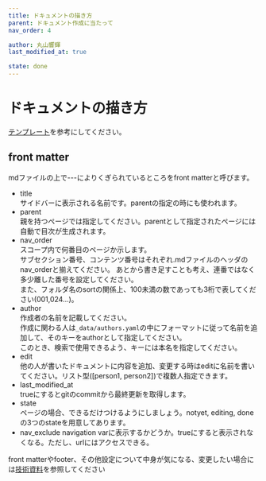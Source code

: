 ```yaml
---
title: ドキュメントの描き方
parent: ドキュメント作成に当たって
nav_order: 4

author: 丸山響輝
last_modified_at: true

state: done
---
```


# **ドキュメントの描き方**

[テンプレート](005_template/index)を参考にしてください。

## front matter
mdファイルの上で---によりくぎられているところをfront matterと呼びます。  
- title  
サイドバーに表示される名前です。parentの指定の時にも使われます。
- parent  
親を持つページでは指定してください。parentとして指定されたページには自動で目次が生成されます。
- nav_order  
スコープ内で何番目のページか示します。  
サブセクション番号、コンテンツ番号はそれぞれ.mdファイルのヘッダのnav_orderと揃えてください。
あとから書き足すことも考え、連番ではなく多少離した番号を設定してください。  
また、フォルダ名のsortの関係上、100未満の数であっても3桁で表してください(001,024...)。  
- author  
作成者の名前を記載してください。  
作成に関わる人は`_data/authors.yaml`の中にフォーマットに従って名前を追加して、そのキーをauthorとして指定してください。  
このとき、検索で使用できるよう、キーには本名を指定してください。
- edit   
他の人が書いたドキュメントに内容を追加、変更する時はeditに名前を書いてください。リスト型([person1, person2])で複数人指定できます。
- last_modified_at  
trueにするとgitのcommitから最終更新を取得します。
- state  
ページの場合、できるだけつけるようにしましょう。notyet, editing, doneの3つのstateを用意してあります。  
- nav_exclude
navigation varに表示するかどうか。trueにすると表示されなくなる。ただし、urlにはアクセスできる。

front matterやfooter、その他設定について中身が気になる、変更したい場合には[技術資料](010_technical_docs)を参照してください